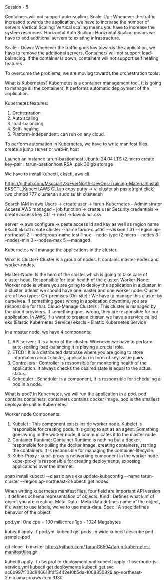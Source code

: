 Session - 5

Containers will not support auto-scaling.
Scale-Up : Whenever the traffic increased towards the application, we have to increase the number of servers
Vertical Scaling: Vertical scaling means you have to increase the system resources.
Horizontal Auto Scaling: Horizontal Scaling means we have to add additional servers to existing infrastructure.

Scale - Down: Whenever the traffic goes low towards the application, we have to remove the additional servers.
Containers will not support load-balancing.
If the container is down, containers will not support self healing features.

To overcome the problems, we are moving towards the orchestration tools.

What is Kubernetes?
Kubernetes is a container management tool. It is going to manage all the containers.
It performs automatic deployment of the application.

Kubernetes features:
1. Orchestration
2. Auto scaling
3. load-balancing
4. Self- healing
5. Platform-Independent: can run on any cloud.

To perform automation in Kubernetes, we have to write manifest files. 
create a jump server or web-in host

Launch an instance
tarun-bastionhost
Ubuntu 24.04 LTS
t2.micro
create key-pair : tarun-bastionhost RSA .ppk
30 gb storage

We have to install kubectl, eksctl, aws cli

https://github.com/Msocial123/EverNorth-DevOps-Training-Material/Install EKSCTL,Kubectl,AWS CLI.sh copy
putty -> vi cluster.sh paste(right click)
:wq
chmod 777 cluster.sh
sudo su
sh cluster.sh

Search IAM in aws
Users -> create user -> tarun-Kubernetes -
Administrator Access AWS managed - job function -> create user
Security credentials -> create access key
CLI -> next ->download .csv 

server -> aws configure -> paste access id and key as well as region name
eksctl
eksctl create cluster --name tarun-cluster --version 1.31 --region ap-northeast-2 --nodegroup-name test-linux --node-type t2.micro --nodes 3 --nodes-min 3 --nodes-max 5 --managed

Kubernetes will manage the applications in the cluster.

What is Cluster?
Cluster is a group of nodes. It contains master-nodes and worker-nodes.

Master-Node: Is the hero of the cluster which is going to take care of cluster head.
Responsible for total health of the cluster. 
Worker-Node: Worker node is where you are going to deploy the application in a cluster.
In a cluster, atleast we should have one master and one worker node.
Cluster are of two types:
On-premises (On-site) : We have to manage this cluster by ourselves. If something goes wrong in application downtime, you are responsible for that.
Cloud-Manage Clusters : This cluster is managed by the cloud providers. If something goes wrong, they are responsible for our application. In AWS, if u want to create a cluster, we have a service called eks (Elastic Kubernetes Service)
ekscls - Elastic Kubernetes Service

In a master node, we have 4 components:
1. API server : It is a hero of the cluster. Whenever we have to perform auto-scaling load-balancing it is playing a crucial role.
2. ETCD : It is a distributed database where you are going to store information about cluster, application in form of key-value pairs.
3. Controllers : Controller is responsible for monitoring health of the application. It always checks the desired state is equal to the actual status.
4. Scheduler : Scheduler is a component, It is responsible for scheduling a pod in a node. 

What is pod?
In Kubernetes, we will run the application in a pod. pod contains containers, containers contains docker image. pod is the smallest deployable unit in Kubernetes.

Worker node Components:
1. Kubelet : This component exists inside worker node. Kubelet is responsible for creating pods. It is going to act as an agent. Something goes wring in the worker node, it communicates it to the master node.
2. Container Runtime: Container Runtime is nothing but a docker, responsible for pulling the docker image, creating containers, starting the containers. It is responsible for managing the container-lifecycle.
3. Kube-Proxy : kube-proxy is networking component in the worker node. kube-proxy is responsible for creating deployments, exposing applications over the internet.

snap install kubectl --classic
aws eks update-kubeconfig --name tarun-cluster --region ap-northeast-2 
kubectl get nodes

When writing kubernetes manifest files, four field are important
API version : It defines schema representation of objects.
Kind : Defines what kinf of object you are creating.
Meta-Data : Meta-data defines name of the object, if u want to use labels, we've to use meta-data.
Spec : A spec defines behavior of the object.

pod.yml
One cpu = 100 millicores
1gb - 1024 Megabytes

kubectl apply -f pod.yml
kubectl get pods -o wide
kubectl describe pod sample-pod

git clone -b master https://github.com/TarunG8504/tarun-kubernetes-manifestfiles.git

kubectl apply -f userprofile-deployment.yml
kubectl apply -f usernode-js-service.yml
kubectl get deployments
kubectl get svc
ac6b997f103d846618fdf3442e10b5da-1008850829.ap-northeast-2.elb.amazonaws.com:3130
